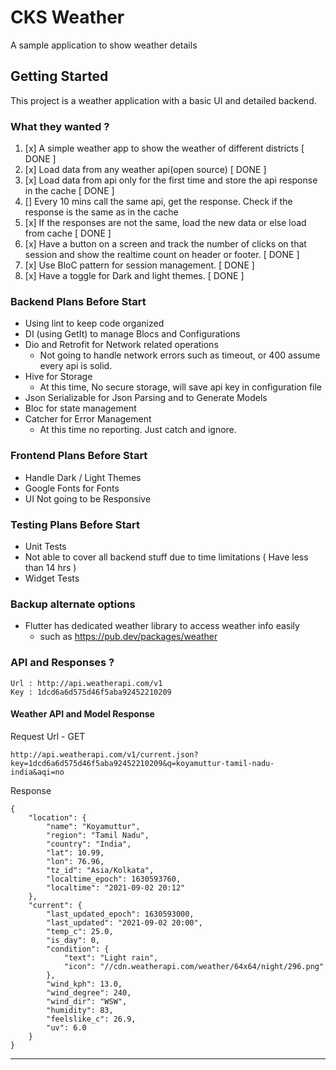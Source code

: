 # CKS Weather
A sample application to show weather details

## Getting Started
This project is a weather application with a basic UI and detailed backend.

### What they wanted ? 
1. [x] A simple weather app to show the weather of different districts [ DONE ]
2. [x] Load data from any weather api(open source) [ DONE ]
3. [x] Load data from api only for the first time and store the api response in the cache [ DONE ]
4. [] Every 10 mins call the same api, get the response. Check if the response is the same as in the cache
5. [x] If the responses are not the same, load the new data or else load from cache [ DONE ]
6. [x] Have a button on a screen and track the number of clicks on that session and show the realtime count on header or footer. [ DONE ] 
7. [x] Use BloC pattern for session management. [ DONE ]
8. [x] Have a toggle for Dark and light themes. [ DONE ]

### Backend Plans Before Start
 - Using lint to keep code organized
 - DI (using GetIt) to manage Blocs and Configurations
 - Dio and Retrofit for Network related operations
    - Not going to handle network errors such as timeout, or 400 assume every api is solid.
 - Hive for Storage
    - At this time, No secure storage, will save api key in configuration file
 - Json Serializable for Json Parsing and to Generate Models
 - Bloc for state management
 - Catcher for Error Management 
    - At this time no reporting. Just catch and ignore.
 
### Frontend Plans Before Start
 - Handle Dark / Light Themes
 - Google Fonts for Fonts
 - UI Not going to be Responsive

### Testing Plans Before Start
 - Unit Tests
  - Not able to cover all backend stuff due to time limitations ( Have less than 14 hrs )
 - Widget Tests
 
### Backup alternate options
 - Flutter has dedicated weather library to access weather info easily
   - such as https://pub.dev/packages/weather

### API and Responses ?

    Url : http://api.weatherapi.com/v1
    Key : 1dcd6a6d575d46f5aba92452210209

#### Weather API and Model Response
Request Url - GET
```
http://api.weatherapi.com/v1/current.json?key=1dcd6a6d575d46f5aba92452210209&q=koyamuttur-tamil-nadu-india&aqi=no
```
Response
```
{
    "location": {
        "name": "Koyamuttur",
        "region": "Tamil Nadu",
        "country": "India",
        "lat": 10.99,
        "lon": 76.96,
        "tz_id": "Asia/Kolkata",
        "localtime_epoch": 1630593760,
        "localtime": "2021-09-02 20:12"
    },
    "current": {
        "last_updated_epoch": 1630593000,
        "last_updated": "2021-09-02 20:00",
        "temp_c": 25.0,
        "is_day": 0,
        "condition": {
            "text": "Light rain",
            "icon": "//cdn.weatherapi.com/weather/64x64/night/296.png"
        },
        "wind_kph": 13.0,
        "wind_degree": 240,
        "wind_dir": "WSW",
        "humidity": 83,
        "feelslike_c": 26.9,
        "uv": 6.0
    }
}
```
---------------------------------------------------



